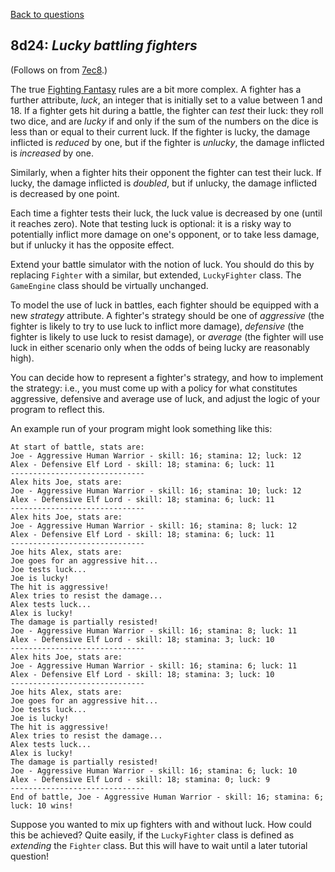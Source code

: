 [Back to questions](../../README.md)

## 8d24: *Lucky battling fighters*

(Follows on from [7ec8](questions/7ec8.md).)

The true [Fighting Fantasy](https://en.wikipedia.org/wiki/Fighting_Fantasy) rules are a bit more complex.  A fighter has a further attribute, *luck*, an integer
that is initially set to a value between 1 and 18.  If a fighter gets hit during a battle, the fighter can *test* their luck:
they roll two dice, and are *lucky* if and only if the sum of the numbers on the dice is less than or equal to their current luck.
If the fighter is lucky, the damage inflicted is *reduced* by one, but if the fighter is *unlucky*, the damage inflicted is *increased*
by one.

Similarly, when a fighter hits their opponent the fighter can test their luck.  If lucky, the damage inflicted is *doubled*, but if
unlucky, the damage inflicted is decreased by one point.

Each time a fighter tests their luck, the luck value is decreased by one (until it reaches zero).  Note that testing luck is optional: it is a risky way to potentially inflict more damage on one's opponent, or to take less damage, but if unlucky it has the opposite effect.

Extend your battle simulator with the notion of luck.  You should do this by replacing `Fighter` with a similar, but extended,
`LuckyFighter` class.  The `GameEngine` class should be virtually unchanged.

To model the use of luck in battles, each fighter should be equipped with a new *strategy*
attribute.  A fighter's strategy should be one of *aggressive* (the fighter is likely to try to use luck to inflict more damage), *defensive*
(the fighter is likely to use luck to resist damage), or *average* (the fighter will use luck in either scenario only when the odds of being lucky are
reasonably high).

You can decide how to represent a fighter's strategy, and how to implement the strategy: i.e., you must come up with a policy for
what constitutes aggressive, defensive and average use of luck, and adjust the logic of your program to reflect this.

An example run of your program might look something like this:

```
At start of battle, stats are:
Joe - Aggressive Human Warrior - skill: 16; stamina: 12; luck: 12
Alex - Defensive Elf Lord - skill: 18; stamina: 6; luck: 11
------------------------------
Alex hits Joe, stats are:
Joe - Aggressive Human Warrior - skill: 16; stamina: 10; luck: 12
Alex - Defensive Elf Lord - skill: 18; stamina: 6; luck: 11
------------------------------
Alex hits Joe, stats are:
Joe - Aggressive Human Warrior - skill: 16; stamina: 8; luck: 12
Alex - Defensive Elf Lord - skill: 18; stamina: 6; luck: 11
------------------------------
Joe hits Alex, stats are:
Joe goes for an aggressive hit...
Joe tests luck...
Joe is lucky!
The hit is aggressive!
Alex tries to resist the damage...
Alex tests luck...
Alex is lucky!
The damage is partially resisted!
Joe - Aggressive Human Warrior - skill: 16; stamina: 8; luck: 11
Alex - Defensive Elf Lord - skill: 18; stamina: 3; luck: 10
------------------------------
Alex hits Joe, stats are:
Joe - Aggressive Human Warrior - skill: 16; stamina: 6; luck: 11
Alex - Defensive Elf Lord - skill: 18; stamina: 3; luck: 10
------------------------------
Joe hits Alex, stats are:
Joe goes for an aggressive hit...
Joe tests luck...
Joe is lucky!
The hit is aggressive!
Alex tries to resist the damage...
Alex tests luck...
Alex is lucky!
The damage is partially resisted!
Joe - Aggressive Human Warrior - skill: 16; stamina: 6; luck: 10
Alex - Defensive Elf Lord - skill: 18; stamina: 0; luck: 9
------------------------------
End of battle, Joe - Aggressive Human Warrior - skill: 16; stamina: 6; luck: 10 wins!
```

Suppose you wanted to mix up fighters with and without luck.  How could this be achieved?
Quite easily, if the `LuckyFighter` class is defined as *extending* the
`Fighter` class.  But this will have to wait until a later tutorial question!
